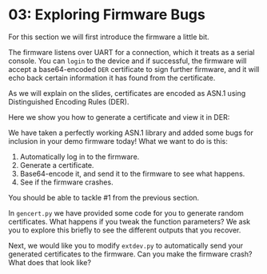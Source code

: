 
# 03: Exploring Firmware Bugs 

For this section we will first introduce the firmware a little bit.

The firmware listens over UART for a connection, which it treats as a 
serial console. You can `login` to the device and if successful, the 
firmware will accept a base64-encoded `DER` certificate to sign 
further firmware, and it will echo back certain information it has 
found from the certificate.

As we will explain on the slides, certificates are encoded as 
ASN.1 using Distinguished Encoding Rules (DER). 

Here we show you how to generate a certificate and view it in DER:

<DER example>

We have taken a perfectly working ASN.1 library and added some 
bugs for inclusion in your demo firmware today! 
What we want to do is this:

 1. Automatically log in to the firmware.
 2. Generate a certificate.
 3. Base64-encode it, and send it to the firmware to see what 
    happens.
 4. See if the firmware crashes.

You should be able to tackle #1 from the previous section.

In `gencert.py` we have provided some code for you to generate 
random certificates. What happens if you tweak the function parameters? 
We ask you to explore this briefly to see the different outputs that 
you recover.

Next, we would like you to modify `extdev.py` to automatically 
send your generated certificates to the firmware. Can you make the 
firmware crash? What does that look like? 
